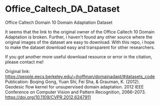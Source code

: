# Office_Caltech_DA_Dataset
Office Caltech Domain 10 Domain Adaptation Dataset

It seems that the link to the original owner of the Office Caltech 10 Domain Adaptation is broken. 
Further, i haven't found any other source where the original images of the dataset are easy to download. 
With this repo, i hope to make the dataset download easy and transparent for other researchers. 

If you got another more useful download resource or error in the citation, please contact me!

Original link: https://people.eecs.berkeley.edu/~jhoffman/domainadapt/#datasets_code
Publication: Boqing Gong, Yuan Shi, Fei Sha, & Grauman, K. (2012). Geodesic flow kernel for unsupervised domain adaptation. 2012 IEEE Conference on Computer Vision and Pattern Recognition, 2066–2073. https://doi.org/10.1109/CVPR.2012.6247911 
